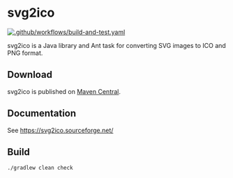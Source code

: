 # svg2ico

[![.github/workflows/build-and-test.yaml](https://github.com/svg2ico/svg2ico/actions/workflows/build-and-test.yaml/badge.svg)](https://github.com/svg2ico/svg2ico/actions/workflows/build-and-test.yaml)

svg2ico is a Java library and Ant task for converting SVG images to ICO and PNG format.

## Download

svg2ico is published on [Maven Central](https://central.sonatype.com/namespace/net.sourceforge.svg2ico).

## Documentation

See https://svg2ico.sourceforge.net/

## Build

```shell
./gradlew clean check
```